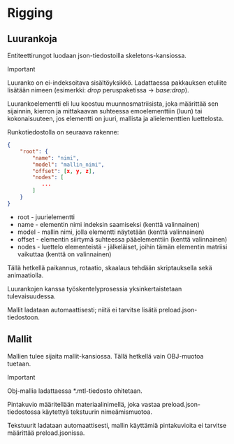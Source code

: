 # Rigging

## Luurankoja

Entiteettirungot luodaan json-tiedostoilla skeletons-kansiossa.

> [!IMPORTANT]
> 
> Luuranko on ei-indeksoitava sisältöyksikkö. Ladattaessa pakkauksen etuliite lisätään nimeen (esimerkki: *drop* peruspaketissa -> *base:drop*).

Luurankoelementti eli luu koostuu muunnosmatriisista, joka määrittää sen sijainnin, kierron ja mittakaavan suhteessa emoelementtiin (luun) tai kokonaisuuteen, jos elementti on juuri, mallista ja alielementtien luettelosta.

Runkotiedostolla on seuraava rakenne:
```json
{
    "root": {
        "name": "nimi",
        "model": "mallin_nimi",
        "offset": [x, y, z],
        "nodes": [
           ...
        ]
    }
}
```

- root - juurielementti
- name - elementin nimi indeksin saamiseksi (kenttä valinnainen)
- model - mallin nimi, jolla elementti näytetään (kenttä valinnainen)
- offset - elementin siirtymä suhteessa pääelementtiin (kenttä valinnainen)
- nodes - luettelo elementeistä - jälkeläiset, joihin tämän elementin matriisi vaikuttaa (kenttä on valinnainen)

Tällä hetkellä paikannus, rotaatio, skaalaus tehdään skriptauksella sekä animaatiolla.

Luurankojen kanssa työskentelyprosessia yksinkertaistetaan tulevaisuudessa.

Mallit ladataan automaattisesti; niitä ei tarvitse lisätä preload.json-tiedostoon.

## Mallit

Mallien tulee sijaita mallit-kansiossa. Tällä hetkellä vain OBJ-muotoa tuetaan.

>[!IMPORTANT]
> Obj-mallia ladattaessa \*.mtl-tiedosto ohitetaan.

 Pintakuvio määritellään materiaalinimellä, joka vastaa preload.json-tiedostossa käytettyä tekstuurin nimeämismuotoa.

 Tekstuurit ladataan automaattisesti, mallin käyttämiä pintakuvioita ei tarvitse määrittää preload.jsonissa.